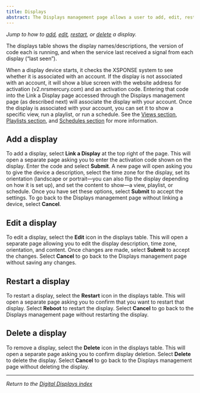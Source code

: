 ```yaml
---
title: Displays
abstract: The Displays management page allows a user to add, edit, restart, or delete an XSPONSE Digital Display device from the service. Selecting the Displays link and then the Devices link in the navigation pane will take you to the Displays management page. 
---
```

*Jump to how to [add](displays-management.md#add-a-display), [edit](displays-management.md#edit-a-display), [restart](displays-management.md#restart-a-display), or [delete](displays-management.md#delete-a-display) a display.*

The displays table shows the display names/descriptions, the version of code each is running, and when the service last received a signal from each display (“last seen”). 

When a display device starts, it checks the XSPONSE system to see whether it is associated with an account. If the display is not associated with an account, it will show a blue screen with the website address for activation (v2.nrsmercury.com) and an activation code. Entering that code into the Link a Display page accessed through the Displays management page (as described next) will associate the display with your account. Once the display is associated with your account, you can set it to show a specific view, run a playlist, or run a schedule. See the [Views section](views-management.md), [Playlists section](playlists-management.md), and [Schedules section](schedules-management.md) for more information.

## Add a display
To add a display, select **Link a Display** at the top right of the page. This will open a separate page asking you to enter the activation code shown on the display. Enter the code and select **Submit**. A new page will open asking you to give the device a description, select the time zone for the display, set its orientation (landscape or portrait—you can also flip the display depending on how it is set up), and set the content to show—a view, playlist, or schedule. Once you have set these options, select **Submit** to accept the settings. To go back to the Displays management page without linking a device, select **Cancel**.
 
## Edit a display
To edit a display, select the **Edit** icon in the displays table. This will open a separate page allowing you to edit the display description, time zone, orientation, and content. Once changes are made, select **Submit** to accept the changes. Select **Cancel** to go back to the Displays management page without saving any changes.

## Restart a display
To restart a display, select the **Restart** icon in the displays table. This will open a separate page asking you to confirm that you want to restart that display. Select **Reboot** to restart the display. Select **Cancel** to go back to the Displays management page without restarting the display.

## Delete a display
To remove a display, select the **Delete** icon in the displays table. This will open a separate page asking you to confirm display deletion. Select **Delete** to delete the display. Select **Cancel** to go back to the Displays management page without deleting the display.

___
*Return to the [Digital Displays index](index.md)*
